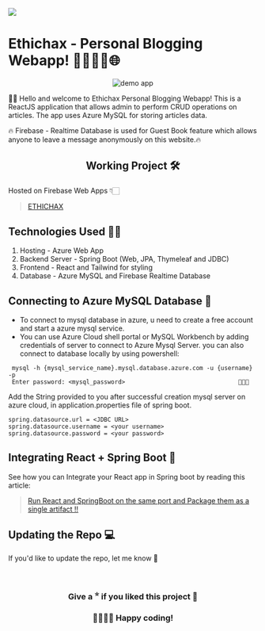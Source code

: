 ![](https://komarev.com/ghpvc/?username=TUNKSTUN)
<br/> 
# Ethichax - Personal Blogging Webapp! 📝✍🏻🚀🌐️
<p align="center"><img src="https://github.com/TUNKSTUN/Ethichax/blob/main/eth.gif" alt="demo app"/></p>
👋🏻 Hello and welcome to Ethichax Personal Blogging Webapp! This is a ReactJS application that allows admin to perform CRUD operations on articles. The app uses Azure MySQL for storing articles data.

🔥 Firebase - Realtime Database is used for Guest Book feature which allows anyone to leave a message anonymously on this website.🔥
## <p align="center"> Working Project 🛠️ </p>
Hosted on Firebase Web Apps 👇🏻
> [ETHICHAX](https://ethichax.web.app)
## Technologies Used  👨‍💻
1. Hosting - Azure Web App
2. Backend Server - Spring Boot (Web, JPA, Thymeleaf and JDBC)
3. Frontend - React and Tailwind for styling
4. Database - Azure MySQL and Firebase Realtime Database

## Connecting to Azure MySQL Database 📘

- To connect to mysql database in azure, u need to create a free account and start a azure mysql service.
- You can use Azure Cloud shell portal or MySQL Workbench by adding credentials of server to connect to Azure Mysql Server. you can also connect to database locally by using powershell:
```
 mysql -h {mysql_service_name}.mysql.database.azure.com -u {username} -p
 Enter password: <mysql_password>                                🙈🙈🙈
```
Add the String provided to you after successful creation mysql server on azure cloud, in application.properties file of spring boot.
```
spring.datasource.url = <JDBC URL>
spring.datasource.username = <your username>
spring.datasource.password = <your password>
```
## Integrating React + Spring Boot 🍃

See how you can Integrate your React app in Spring boot by reading this article:
> [Run React and SpringBoot on the same port and Package them as a single artifact !!](https://medium.com/codex/run-react-frontend-and-springboot-backend-on-the-same-port-and-package-them-as-a-single-artifact-a790c9e10ac1)
## Updating the Repo 💻
If you'd like to update the repo, let me know 💁‍

<br/>

### <center>Give a <sup>⭐</sup> if you liked this project 🧡 </center>
### <center>👨‍💻👩‍💻 Happy coding! </center>

